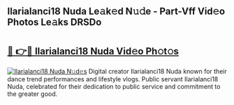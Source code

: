 ## Ilarialanci18 Nuda Le𝚊k𝚎d N𝚞𝚍e - Part-Vff Vid𝚎o Photos Le𝚊ks DRSDo

# <h2><a href="http://fbdr2hj.evod.top/?m=Ilarialanci18+Nuda">🔗 👉🔴 Ilarialanci18 Nuda Vid𝚎o Ph𝚘t𝚘s</a></h2>

[![Ilarialanci18 Nuda N𝚞d𝚎s](https://i.imgur.com/8V9OHl7.gif)](http://fbdr2hj.evod.top/?m=Ilarialanci18+Nuda)
Digital creator Ilarialanci18 Nuda known for their dance trend performances and lifestyle vlogs. Public servant Ilarialanci18 Nuda, celebrated for their dedication to public service and commitment to the greater good. 
